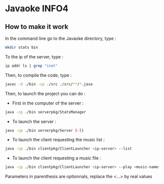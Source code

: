 # Javaoke INFO4

## How to make it work

In the command line go to the Javaoke directory, type :
```bash
mkdir stats bin
```

To the ip of the server, type :
```bash
ip addr ls | grep "inet"
```

Then, to compile the code, type :
```bash
javac -d ./bin -cp ./src ./src/**/*.java
```

Then, to launch the project you can do :
- First in the computer of the server :
```bash
java -cp ./bin serverpkg/StatsManager
```

- To launch the server :
```bash
java -cp ./bin serverpkg/Server (-l)
```

- To launch the client requesting the music list :
```bash
java -cp ./bin clientpkg/ClientLauncher <ip-server> --list
```

- To launch the client requesting a music file :
```bash
java -cp ./bin clientpkg/ClientLauncher <ip-server> --play <music-name> (--speed=<multi-music-speed>) (--pitch=<music-speed>)
```

Parameters in parenthesis are optionnals, replace the <...> by real values